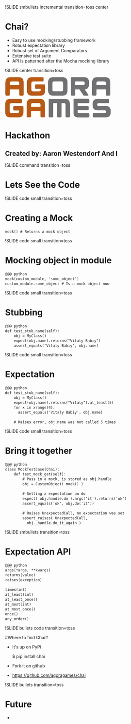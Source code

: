 !SLIDE smbullets incremental transition=toss center

# Chai? #
* Easy to use mocking/stubbing framework
* Robust expectation library
* Robust set of Argument Comparators
* Extensive test suite
* API is patterned after the Mocha mocking library

!SLIDE center transition=toss

![GitHub](agora_logo.jpg)
# Hackathon #

## Created by: Aaron Westendorf And I

!SLIDE command transition=toss

# Lets See the Code #

!SLIDE code small transition=toss

# Creating a Mock #
    mock() # Returns a mock object

!SLIDE code small transition=toss

# Mocking object in module #

    @@@ python
    mock(custom_module, 'some_object')
    custom_module.some_object # Is a mock object now

!SLIDE code small transition=toss

# Stubbing #

    @@@ python
    def test_stub_name(self):
        obj = MyClass()
        expect(obj.name).returns("Vitaly Babiy")
        assert_equals('Vitaly Babiy', obj.name)

!SLIDE code small transition=toss

# Expectation #

    @@@ python
    def test_stub_name(self):
        obj = MyClass()
        expect(obj.name).returns("Vitaly").at_least(5)
        for x in xrange(4):
          assert_equals('Vitaly Babiy', obj.name)

        # Raises error, obj.name was not called 5 times

!SLIDE code small transition=toss

# Bring it together #

    @@@ python
    class MockTestCase(Chai):
        def test_mock_get(self):
            # Pass in a mock, is stored as obj.handle
            obj = CustomObject( mock() )

            # Setting a expectation on do
            expect( obj.handle.do ).args('it').returns('ok')
            assert_equals('ok', obj.do('it'))

            # Raises UnexpectedCall, no expectation was set
            assert_raises( UnexpectedCall,
              obj._handle.do_it_again )


!SLIDE smbullets transition=toss

# Expectation API #

    @@@ python
    args(*args, **kwargs)
    returns(value)
    raises(exception)

    times(int)
    at_least(int)
    at_least_once()
    at_most(int)
    at_most_once()
    once()
    any_order()


!SLIDE bullets code transition=toss

#Where to find Chai#

* It's up on PyPi

    $ pip install chai

* Fork it on github
* https://github.com/agoragames/chai


!SLIDE bullets transition=toss 

# Future #

* 

